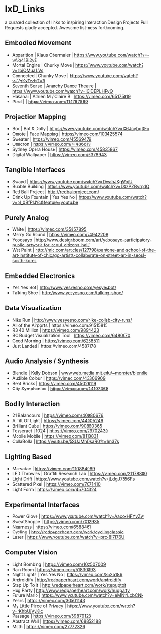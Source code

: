 # IxD_Links
a curated collection of links to inspiring Interaction Design Projects
Pull Requests gladly accepted.
Awesome list-ness forthcoming.


## Embodied Movement

* Apparition | Klaus Obermaier | https://www.youtube.com/watch?v=-wVq41Bi2yE
* Mortal Engine | Chunky Move | https://www.youtube.com/watch?v=sbjOMualLVs
* Connected | Chunky Move | https://www.youtube.com/watch?v=VgKxTcds2V8
* Seventh Sense | Anarchy Dance Theatre | https://www.youtube.com/watch?v=iQlDEPLHPyQ
* Hakanai | Adrien M / Claire B | https://vimeo.com/65175919
* Pixel | | https://vimeo.com/114767889

## Projection Mapping

* Box | Bot & Dolly | https://www.youtube.com/watch?v=lX6JcybgDFo
* Omote | Face Mapping | https://vimeo.com/103425574
* Sweater | https://vimeo.com/45569479
* Omicron | https://vimeo.com/41486619
* Sydney Opera House | https://vimeo.com/45835867
* Digital Wallpaper | https://vimeo.com/6378943

## Tangible Interfaces

* Swayd | https://www.youtube.com/watch?v=DwahJKgWojU
* Bubble Building | https://www.youtube.com/watch?v=DSzPZBvrpdQ
* Red Ball Project | http://redballproject.com/
* Drink Up Fountain | Yes Yes No | https://www.youtube.com/watch?v=bl_0BfPlJYc&feature=youtu.be

## Purely Analog

* White | https://vimeo.com/35857895
* Merry Go Round | https://vimeo.com/74942209
* Yobosayo | http://www.designboom.com/art/yobosayo-participatory-public-artwork-for-seoul-citizens-hall/
* Wet Paint | http://mic.com/articles/127798/pantone-and-school-of-the-art-institute-of-chicago-artists-collaborate-on-street-art-in-seoul-south-korea


## Embedded Electronics

* Yes Yes Bot | http://www.yesyesno.com/yesyesbot/
* Talking Shoe | http://www.yesyesno.com/talking-shoe/

## Data Visualization

* Nike Run | http://www.yesyesno.com/nike-collab-city-runs/
* All of the Airports | https://vimeo.com/91515815
* R3 40 Million | https://vimeo.com/9894423
* BC Budget Visualization Tool | https://vimeo.com/6480070
* Good Morning | https://vimeo.com/6238511
* Just Landed | https://vimeo.com/4587178

## Audio Analysis / Synthesis

* Blendie | Kelly Dobson | www.web.media.mit.edu/~monster/blendie
* Audible Colour | https://vimeo.com/43306909
* Beat Bricks | https://vimeo.com/45026119
* City Symphonies | https://vimeo.com/44197369



## Bodily Interaction

* 21 Balancours | https://vimeo.com/40980676
* A Tilt Of Light | https://vimeo.com/44005246
* Brilliant Cube | https://vimeo.com/90860365
* Tesseract | 1024 | https://vimeo.com/79702430
* Mobile Mobile | https://vimeo.com/8118831
* CollaBolla | https://youtu.be/5SUJMhDsaR0?t=1m37s


## Lighting Based

* Marsatac | https://vimeo.com/110884069
* LED Throwies | Graffiti Research Lab | https://vimeo.com/21178880
* Light Drift | https://www.youtube.com/watch?v=jLdgJ7556Fs
* Scattered Pixel | https://vimeo.com/7071410
* Light Form | https://vimeo.com/45704324

## Experimental Interfaces

* Power Glove | https://www.youtube.com/watch?v=AacoxHFYvZw
* SweatShoppe | https://vimeo.com/7012935
* Nearness | https://vimeo.com/6588461
* Cycling | http://redpaperheart.com/work/cyclingclassic
* Laser | https://www.youtube.com/watch?v=prc-8l7I76U


## Computer Vision

* Light Bombing | https://vimeo.com/102507009
* Rain Room | https://vimeo.com/51830893
* Night Lights | Yes Yes No | https://vimeo.com/8525186
* Androidify | http://redpaperheart.com/work/androidify
* Step Up To It | http://redpaperheart.com/work/stepuptoit
* Hug Party | http://www.redpaperheart.com/work/hugparty
* Future Mario | https://www.youtube.com/watch?v=eMNtrLcbCNk
* Years | https://vimeo.com/30501143
* My Little Piece of Privacy | https://www.youtube.com/watch?v=rKhbUjVyKIc
* Passage | https://vimeo.com/69879128
* Abstract Wall | https://vimeo.com/68852188
* Moth | https://vimeo.com/27772326

